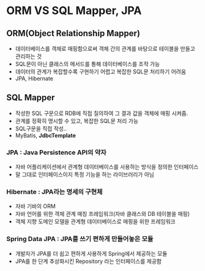 # ORM VS SQL Mapper, JPA

## ORM(Object Relationship Mapper)

- 데이터베이스를 객체로 매핑함으로써 객체 간의 관계를 바탕으로 테이블을 만들고 관리하는 것
- SQL문이 아닌 클래스의 메서드를 통해 데이터베이스를 조작 가능
- 데이터의 관계가 복잡할수록 구현하기 어렵고 복잡한 SQL문 처리하기 어려움
- JPA, Hibernate

## SQL Mapper

- 작성한 SQL 구문으로 RDB에 직접 질의하여 그 결과 값을 객체에 매핑 시켜줌.
- 관계를 정확히 명시할 수 있고, 복잡한 SQL문 처리 가능
- SQL구문을 직접 작성..
- MyBatis, **JdbcTemplate**


### JPA : Java Persistence API의 약자

- 자바 어플리케이션에서 관계형 데이터베이스를 사용하는 방식을 정의한 인터페이스
- 말 그대로 인터페이스이지 특정 기능을 하는 라이브러리가 아님

### Hibernate : JPA라는 명세의 구현체

- 자바 기바의 ORM
- 자바 언어를 위한 객체 관계 매칭 프레임워크(자바 클래스와 DB 테이블을 매핑)
- 객체 지향 도메인 모델을 관계형 데이터베이스로 매핑을 위한 프레임워크

### Spring Data JPA : JPA를 쓰기 편하게 만들어놓은 모듈

- 개발자가 JPA를 더 쉽고 편하게 사용하게 Spring에서 제공하는 모듈
- JPA를 한 단계 추상화시킨 Repository 라는 인터페이스를 제공함